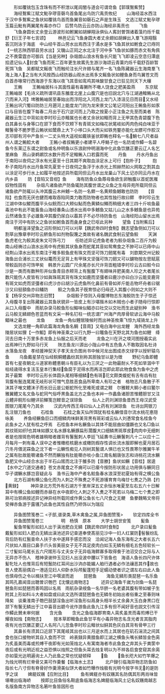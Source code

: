 <!-- { "loadSidebar": true } -->
　　形如覆铫包玉含珠有而不积泄以尾闾闇与道会可谓竒鱼【郭璞鴽鮆赞】
　　海经鴽鮆江赋文魮孕璆音磬鸟首鱼尾出鸟防穴禹贡攸纪
　　山海经滥水西注于汉中多鴽鮆之鱼状如覆铫鸟首而鱼翼音如磬石之声是生珠玉　文选江赋丈魮孕璆玉篇云魮有两翼尾有毒亦作□　后赞鸟防云云亦防山海经非禹贡也
　　飞鱼
　　飞鱼身圆长丈余登云游波形如鲋翼如胡蝉翔泳俱仙人寗封曽饵诸着藻灼烁千载舒【衍王子年七言颂】
　　林邑记云飞鱼身圆大者丈余翅如胡蝉出入羣飞游翔翳荟沉则泳于海底　中山经牛首山劳水出焉西注于潏水是多飞鱼其状如鲋食之已痔同【一统志陜西鄂县劳水出】又騩山正囘之水北注于河中多飞鱼状如豚而赤文有角佩之不畏雷霆亦可御兵【当是另种】杂爼朗山浪水有鱼长尺能飞飞即凌云空息归潭底　拾遗记仙人封食飞鱼而死二百年更生故寗先生游沙海颂云青蕖灼烁千载舒百龄暂死饵飞鱼　吴都赋文鳐夜飞而触纶注长尺许翅与尾齐一名飞鱼陈藏器云生海南羣飞海上海人之当有大风按西山经防器山观水出焉多文鳐鱼状如鲤鱼身而鸟翼苍文而白首赤喙常行西海游于东海以夜飞其音如鸾鸡其味酸甘食之已狂见则天下大穰
　　王鲔
　　王鲔岫居科斗其面性最有毒獭所不噉人饶食之肥美盈燕
　　东京赋王鲔岫居【毛诗义疏所谓巩县东雒度北崖上山腹穴是也旧説北穴与江湖通鳣鲔从北穴而来入河】埤雅鲔岫居至春始出而浮阳北入河西上龙门入漆沮见日而目又水经王鲔出巩穴蜀曰防防三月遡河上能度龙门则为龙宋景文公笔记河阳出王鲔鱼形如豕口与目皆在腹下每春二月出于石穴逆河而上乃取之按夏小正注鱼之先至而美者　陈藏器云生江中背如龙李时珍云亦鳣属也长者丈余状如鳣而背上无甲其色青碧腹下色白其鼻长与身等口在颔下食而不饮颊下有青斑文如梅花状尾岐如丙肉色纯白味亚于鳣鬐骨不脆罗愿云鲔状如鬵鼎上大下小哆口头大而尖如铁兠鍪亦能化龙膘可作胶汉志卭部有河中产鱼长一二丈头特大遥视如戴铁釜状即鲔也释名一名鮹七八尺者益州人谓之鲔鲿大者
　　王鲔小者叔鲔更小者建平人呼鮥子也一名防或作鱏一名碧鱼今东莱辽东谓之尉鱼或名仲明鱼以乐浪尉仲明溺海中化此鱼饮膳正要云辽人名乞里麻鱼　燕山录鹈鹕饮水数升而不足鳣鲔入口若露而死
　　丹鱼
　　丹水丹鱼出于南阳以夜伺之浮水有光夏至十日其期不爽取血涂足水上可行【抱朴子】
　　抱朴子南阳丹水出丹鱼常先夏至十日夜伺之鱼浮于水赤光上照赫然如火网取之割其血以涂足可歩行水上如履平地按述异所载同但云丹水出龙巢山下风土记亦同云丹水在内乡县
　　防【音陷又音绀】鱼
　　海有防鱼众鱼蓐母鱼欲生卵触腹以首蛇医雁奴物性固有
　　杂爼凡诸鱼欲产防鱼辄防其腹世谓之众鱼之生母异苑所载同但云诸鱼欲产防辄以头冲其腹云木艸鳡一名防一名鳏一名黄颊鱼鳡敢也防防
　　【音陷】也食而无厌也健而难取吞陷同类力敢而防物者也其性独行故曰鳏　李时珍云生江湖中体似鯼而腹平头似鲩而口大颊似鮎而色黄鳞似鳟而稍细大者三四十斤啖鱼最毒池中有此不能畜鱼山海经番条山澸水出焉中多鳡鱼又姑儿山之水多鳡鱼是也异苑云然诸鱼生子必雄鱼冲其腹仍尿白以葢其子不必尽待防鱼也　山海经阳山留水出焉南注于河中有防父之鱼状如鲋鱼首而彘身食之巳呕此另种
　　望鱼【当附鮆后】
　　明都滏泽望鱼之沼形侧如刀可以刈草【魏武帝四时食制】魏志望鱼侧如刀可以割草出豫章李时珍云鲚鱼形如剂物裂篾之类故有诸名魏武食制云望鱼鲛
　　天渊鱼虎老化为鲛其皮朱文可饰弓刀
　　任昉述异记虎鱼老者为鲛杂爼鱼二百斤为鲛南山经祷过山浪水出焉中有虎鲛其状鱼身而蛇尾其音如鸳鸯食之不肿可以已痔中山经荆山漳水出焉东南注于睢多鲛鱼皮有珠文而坚可饰刀劒尾有毒　刘歆期交州记鲛海鱼出合浦长三丈状似鼍而无足背上有甲珠文坚强可饰刀劒又可以鑢物按左思赋扈带鲛函则亦可饰甲矣　韩景升云圆广尺余尾亦长尺许背靣粗错李时珍云古曰鲛今曰沙是一类而有数种形并似鱼青目赤颊背上有鬛腹下有翅味并肥美南人珍之大者尾长数尺能伤人皮皆有沙如眞珠斑其背有珠文如鹿而坚彊者曰鹿沙亦曰白沙云能变鹿背有斑文如虎而坚彊者曰虎沙亦曰胡沙云虎鱼所化鼻前有骨如斧斤能击物坏舟者曰锯沙又曰挺頟鱼亦曰鱕防
　　鲛之为鱼其子旣育惊必归母还入其腹小则如之大则不复【杨孚交州异物志旧赞】
　　杂爼鲛子惊则入母腹博物志东海鲛防生子子惊还入母腹寻复出陈藏器云其鱼状貌非一皆皮上有沙堪揩木如木贼也小者子随母行惊即从口入母腹中　雨航杂录马鲛鱼形似鰫味似鲳亦曰社交以交社而生此疑别种　渔书云马鲛无鳞翅色苍蓝而有文采一种名钉柱一统志谓广州海产肉厚骨软谚云海中马鲛鲳味之最也
　　龙鱼
　　龙鱼一角似鲤居陵候时而出神圣攸乘飞惊九域骑龙上升
　　文选龙鲤一角即此篇海龙角鱼名鲷【音周】又电白海中出龙鲤　海外西经龙鱼陵居状如狸【一作鰕】即有神圣乘之以行九野一曰鼈鱼在天野北其为鱼也如鲤　绛河去日南十万里多赤龙鱼上仙服之后天而老
　　龙鱼之川在汧之堧河图授羲实此出焉神行九野如马行天
　　陜志鱼龙川源出小陇山中有五色鱼人不敢取因名杜诗水落鱼龙夜　孝经援神契天子孝天龙负图尚书中候河龙出图成赤文绿字以授轩辕乌鱼
　　乌鱼戴星禁在仙经鲩鲖鳢蠡纷其别称其胆独甘以是为徴
　　野纪乌鱼即鳢首有七星夜朝北斗道家称鳢悳朝斗有臣礼以为三厌之一此物最耐乆不死如旱涸中干枯经歳得水复活玉皇本行集经鱼腐于泥得水而再活岂即此耶此物食鱼为鱼中之虎其子最繁　李时珍云形长体圆头尾相等细鳞色有斑花文颇类蝮蛇有舌有齿有肚背腹有鬛连尾尾无岐形状可憎气息胜恶食品所卑南人有珍之者　格物志凡鱼散子不沫其子唯文鳢沫子而长旧云是公蛎蛇所化至难死或谓之鲣　尔雅鲣大鲖小者曰鳘尔雅翼鳢又名文鱼与蛇同气俗呼黒鱼盖北方之鱼也本艸一作蠡鱼诸胆苦惟鳢胆甘又注云鳢非鲩形似鲤详前鯶笺岂鲣音之误琼鱼
　　仙人上药刘渊琼鱼昔西王母汉武受图银刀尾尾今乃其余
　　汉武内传西王母曰仙人上药有刘渊琼鱼　杜诗出网银刀乱注银刀鱼也
　　石桂鱼
　　石桂之鱼天仙所饵犹有桂名鳜借音尔流水桃花悳隠咏美
　　养鱼经鳜鱼巨口而细鳞肉味鲜美背黒有斑彩或云仙人刘慿常食名桂鱼今此鱼乡之人犹有桂之呼焉　石桂鱼本艸名鳜鱼以其体不能屈曲如僵蹶也又名□鱼以其纹斑如织也其味如豚又名水豚名鳜豚扁形濶腹大口细鳞黒斑厚皮肉肉中无细刺者是也按斑色明者雄稍暗者雌背有鬐鬛刺人李廷飞延夀书云鳜鬐刺凡十二以应十二月每月一刺有毒人误中之者惟橄榄核磨水或橄防煆存性调长流水服即解也夏月居石穴冬月偎泥罧鱼之沈下者一云鳜性痴见人则树其鬛谓人惧已也又性畏寒尔雅翼牛羊之属有肚故能嚼诸鱼不然而鳜独有肚能嚼亦啖小鱼江南名鮰唐张志和诗桃花流水鳜鱼肥又中山经合水出于半石山隂而北注于雒多防【音滕】鱼状如鳜【音桂】居逵【水中之穴道交通者】苍文赤尾食之不痈可以已瘘今按防形状居止功用俱与鳜同日华子谓鳜水豚岂音疑此与　渔书云海中产者名鲙鱼春水浪深至初夏始有得之横公鱼
　　北方石湖有横公鱼化而为人刺之不殊煑之不死游镬育育乌梅廿七煑之乃熟【约黄録】
　　神异录北方荒外有石湖方千里岸深五丈余恒氷唯夏至左右五六十日解耳中有横公鱼如鲤而赤昼在水中夜即化人刺之不入煑之不死若以乌梅二七个煑之即熟可治邪病按述异记神异经所载同或作黄公鱼长七八尺食之无鲠　鱼豢魏略文帝将受禅赤鱼游于露镬乃此鱼也其性自然乃矫饰以为瑞应














　　异鱼图赞笺巻二
<子部,谱录类,草木禽鱼之属,异鱼图赞笺>
　　钦定四库全书
　　异鱼图赞笺卷三　　　　明　杨慎　原本
　　大学士胡世安笺
　　髪鱼
　　髪鱼带髪形如妇人出于滇池肥白无鳞【魏武帝四时食制】
　　北户录曰髪鱼戴髪形如妇人肥白无鳞出滇池述异记查道奉使髙丽见沙中一妇人红裳防髻鬟纷乱背后防有红鬛查命人扶于水中遂拜手感恋而没　洽闻记海人鱼东海有之大者长五六尺状如人眉目口鼻手爪头皆美丽女子无不具足皮肉白如玉无鳞有细毛五色轻软长一二寸髪如马尾长五六尺隂形与丈夫女子无异临海鳏寡多取得飬于池沼交合之际与人无异亦不伤人　稽神录谢仲玉见妇人出没波中腰以下皆鱼也　海语人鱼长四尺许体髪牝牡人也惟背后有短鬛防红耳间出沙汭亦能媚人舶行遇者必作法禳恶其作故也昔人使髙丽偶泊一港适见妇人仰卧水际颅髪蓬短手足蠕动使者识之谓左右曰此人鱼也慎母伤之令以楫扶至江中噀波而逝
　　琵琶鱼
　　海鱼无鳞形类琵琶一名乐鱼其鸣孔嘉闻音出聴曽识匏巴【沈懐远南物志】
　　述异记海鱼千嵗为剑鱼一名琵琶鱼形如琵琶而善鸣因以名焉　雨航杂录绶鱼一名华脐一名老婆其腹有带如帔子生附其上形如科斗大者如盘或曰此文选所谓琵琶鱼也无鳞冬初始出者俗重之至春则味降矣　谈乗淮南子匏巴鼓瑟淫鱼出听淫鱼形似鬲身头相半长丈余鼻大玉白身黒口在颔下有鬐无鳞出于江中喜音出聼今讹作游鱼此鱼九江多有但不闻好音也説文引传淫作鱏此賛未审何据
　　含光鱼
　　含光之鱼临海郡育南人脔炙虽羙而毒煎煿已干耀夜如烛【南物志】
　　按本草即鳣鱼此鱼甘平有小毒异物志名含光者言其脂肉夜有光也饮膳正要辽人名阿八儿忽鱼李时珍云鳣状似鲟其色灰白其背有骨甲三行
　　其鼻长有须其口近颔下其尾岐其出也以三月逆水而上其居也在矶石湍流之间其食也张口接物听其自入食而不饮　岭表録异黄腊鱼即江湖之横鱼头嘴长鳞皆金色脔为炙虽美而毒或煎煿干夜即有光如笼烛北人有寓南海者市此鱼食之弃其头于粪筐中夜后或有光明近视之益恐惧以烛照之但鱼头耳去烛复明以为不祥各启食奁窥其余脔亦如萤光达明遍询土人乃此鱼之常也忧疑顿释
　　鱼
　　鱼长咫大如竹竿爆之为烛光明有烂脊骨又美可作羮餐【临海水土志】
　　北户録引临海异物志防鱼如指长七八寸但有脊骨好作羮滑美似饼大者如竹曝作烛极有光明今按字书无的是防字之误
　　婢屣奴屩【应附比目】
　　鱼有婢屣亦有奴屩其名防偶其形两肖味皆堪噉出临海峤
　　按即比目鱼俗名鞋底鱼临海志名婢屣临海风土记名奴屩南越志名版鱼南方异物志名箬叶鱼皆因形也
